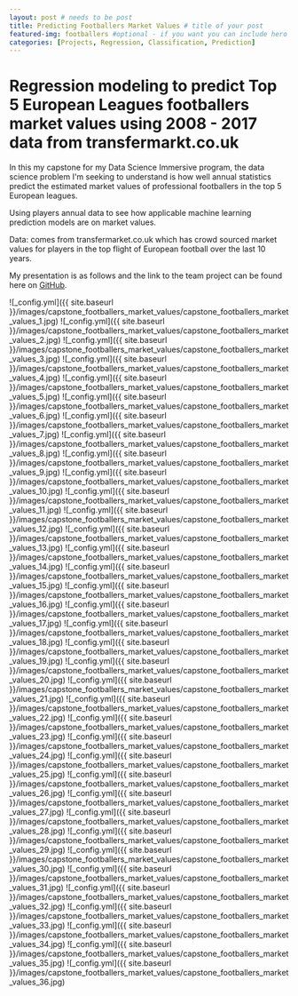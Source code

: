 ```yaml
---
layout: post # needs to be post
title: Predicting Footballers Market Values # title of your post
featured-img: footballers #optional - if you want you can include hero image
categories: [Projects, Regression, Classification, Prediction]
---
```


# Regression modeling to predict Top 5 European Leagues footballers market values using 2008 - 2017 data from transfermarkt.co.uk

In this my capstone for my Data Science Immersive program, the data science problem I'm seeking to understand is how well annual statistics predict the estimated market values of professional footballers in the top 5 European leagues.

Using players annual data to see how applicable machine learning prediction models are on market values.

Data: comes from transfermarket.co.uk which has crowd sourced market values for players in the top flight of European football over the last 10 years. 

My presentation is as follows and the link to the team project can be found here on [GitHub](https://github.com/cdubbs512/capstone).

![_config.yml]({{ site.baseurl }}/images/capstone_footballers_market_values/capstone_footballers_market_values_1.jpg)
![_config.yml]({{ site.baseurl }}/images/capstone_footballers_market_values/capstone_footballers_market_values_2.jpg)
![_config.yml]({{ site.baseurl }}/images/capstone_footballers_market_values/capstone_footballers_market_values_3.jpg)
![_config.yml]({{ site.baseurl }}/images/capstone_footballers_market_values/capstone_footballers_market_values_4.jpg)
![_config.yml]({{ site.baseurl }}/images/capstone_footballers_market_values/capstone_footballers_market_values_5.jpg)
![_config.yml]({{ site.baseurl }}/images/capstone_footballers_market_values/capstone_footballers_market_values_6.jpg)
![_config.yml]({{ site.baseurl }}/images/capstone_footballers_market_values/capstone_footballers_market_values_7.jpg)
![_config.yml]({{ site.baseurl }}/images/capstone_footballers_market_values/capstone_footballers_market_values_8.jpg)
![_config.yml]({{ site.baseurl }}/images/capstone_footballers_market_values/capstone_footballers_market_values_9.jpg)
![_config.yml]({{ site.baseurl }}/images/capstone_footballers_market_values/capstone_footballers_market_values_10.jpg)
![_config.yml]({{ site.baseurl }}/images/capstone_footballers_market_values/capstone_footballers_market_values_11.jpg)
![_config.yml]({{ site.baseurl }}/images/capstone_footballers_market_values/capstone_footballers_market_values_12.jpg)
![_config.yml]({{ site.baseurl }}/images/capstone_footballers_market_values/capstone_footballers_market_values_13.jpg)
![_config.yml]({{ site.baseurl }}/images/capstone_footballers_market_values/capstone_footballers_market_values_14.jpg)
![_config.yml]({{ site.baseurl }}/images/capstone_footballers_market_values/capstone_footballers_market_values_15.jpg)
![_config.yml]({{ site.baseurl }}/images/capstone_footballers_market_values/capstone_footballers_market_values_16.jpg)
![_config.yml]({{ site.baseurl }}/images/capstone_footballers_market_values/capstone_footballers_market_values_17.jpg)
![_config.yml]({{ site.baseurl }}/images/capstone_footballers_market_values/capstone_footballers_market_values_18.jpg)
![_config.yml]({{ site.baseurl }}/images/capstone_footballers_market_values/capstone_footballers_market_values_19.jpg)
![_config.yml]({{ site.baseurl }}/images/capstone_footballers_market_values/capstone_footballers_market_values_20.jpg)
![_config.yml]({{ site.baseurl }}/images/capstone_footballers_market_values/capstone_footballers_market_values_21.jpg)
![_config.yml]({{ site.baseurl }}/images/capstone_footballers_market_values/capstone_footballers_market_values_22.jpg)
![_config.yml]({{ site.baseurl }}/images/capstone_footballers_market_values/capstone_footballers_market_values_23.jpg)
![_config.yml]({{ site.baseurl }}/images/capstone_footballers_market_values/capstone_footballers_market_values_24.jpg)
![_config.yml]({{ site.baseurl }}/images/capstone_footballers_market_values/capstone_footballers_market_values_25.jpg)
![_config.yml]({{ site.baseurl }}/images/capstone_footballers_market_values/capstone_footballers_market_values_26.jpg)
![_config.yml]({{ site.baseurl }}/images/capstone_footballers_market_values/capstone_footballers_market_values_27.jpg)
![_config.yml]({{ site.baseurl }}/images/capstone_footballers_market_values/capstone_footballers_market_values_28.jpg)
![_config.yml]({{ site.baseurl }}/images/capstone_footballers_market_values/capstone_footballers_market_values_29.jpg)
![_config.yml]({{ site.baseurl }}/images/capstone_footballers_market_values/capstone_footballers_market_values_30.jpg)
![_config.yml]({{ site.baseurl }}/images/capstone_footballers_market_values/capstone_footballers_market_values_31.jpg)
![_config.yml]({{ site.baseurl }}/images/capstone_footballers_market_values/capstone_footballers_market_values_32.jpg)
![_config.yml]({{ site.baseurl }}/images/capstone_footballers_market_values/capstone_footballers_market_values_33.jpg)
![_config.yml]({{ site.baseurl }}/images/capstone_footballers_market_values/capstone_footballers_market_values_34.jpg)
![_config.yml]({{ site.baseurl }}/images/capstone_footballers_market_values/capstone_footballers_market_values_35.jpg)
![_config.yml]({{ site.baseurl }}/images/capstone_footballers_market_values/capstone_footballers_market_values_36.jpg)


